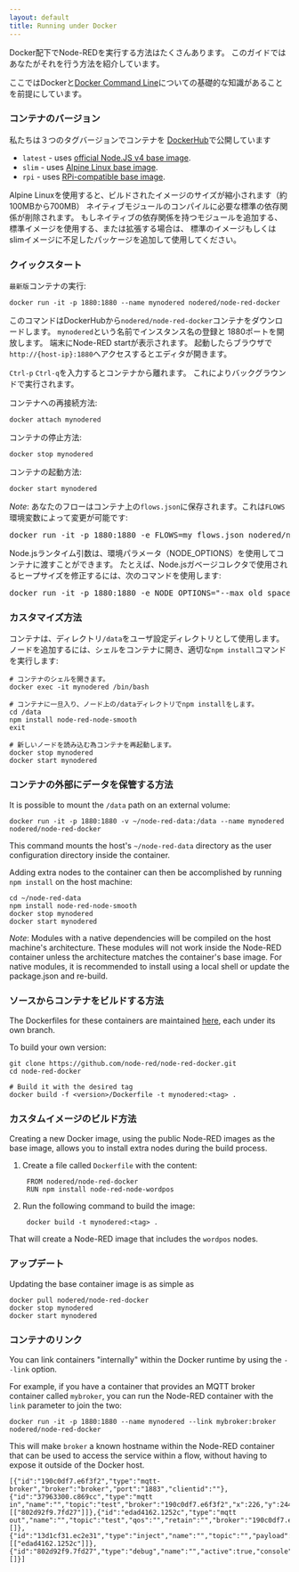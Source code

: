 ```yaml
---
layout: default
title: Running under Docker
---
```



Docker配下でNode-REDを実行する方法はたくさんあります。
このガイドではあなたがそれを行う方法を紹介しています。

ここではDockerと[Docker Command Line](https://docs.docker.com/reference/commandline/cli/)についての基礎的な知識があることを前提にしています。


### コンテナのバージョン

私たちは３つのタグバージョンでコンテナを
[DockerHub](https://hub.docker.com/r/nodered/node-red-docker/)で公開しています

- `latest` - uses [official Node.JS v4 base image](https://hub.docker.com/_/node/).
- `slim` - uses [Alpine Linux base image](https://hub.docker.com/r/mhart/alpine-node/).
- `rpi` - uses [RPi-compatible base image](https://hub.docker.com/r/hypriot/rpi-node/).

Alpine Linuxを使用すると、ビルドされたイメージのサイズが縮小されます（約100MBから700MB）
ネイティブモジュールのコンパイルに必要な標準の依存関係が削除されます。
もしネイティブの依存関係を持つモジュールを追加する、標準イメージを使用する、または拡張する場合は、
標準のイメージもしくはslimイメージに不足したパッケージを追加して使用してください。


### クイックスタート

`最新版`コンテナの実行:

    docker run -it -p 1880:1880 --name mynodered nodered/node-red-docker

このコマンドはDockerHubから`nodered/node-red-docker`コンテナをダウンロードします。
`mynodered`という名前でインスタンス名の登録と 1880ポートを開放します。
端末にNode-RED startが表示されます。
起動したらブラウザで`http://{host-ip}:1880`へアクセスするとエディタが開きます。


`Ctrl-p` `Ctrl-q`を入力するとコンテナから離れます。
これによりバックグラウンドで実行されます。

コンテナへの再接続方法:

    docker attach mynodered

コンテナの停止方法:

    docker stop mynodered

コンテナの起動方法:

    docker start mynodered


<div class="doc-callout">
<p><em>Note</em>: あなたのフローはコンテナ上の<code>flows.json</code>に保存されます。これは<code>FLOWS</code>環境変数によって変更が可能です:
</p>
<pre>docker run -it -p 1880:1880 -e FLOWS=my_flows.json nodered/node-red-docker</pre>
<p>Node.jsランタイム引数は、環境パラメータ（NODE_OPTIONS）を使用してコンテナに渡すことができます。 たとえば、Node.jsガベージコレクタで使用されるヒープサイズを修正するには、次のコマンドを使用します:
</p>
<pre>docker run -it -p 1880:1880 -e NODE_OPTIONS="--max_old_space_size=128" nodered/node-red-docker</pre>
</div>


### カスタマイズ方法

コンテナは、ディレクトリ`/data`をユーザ設定ディレクトリとして使用します。 ノードを追加するには、シェルをコンテナに開き、適切な`npm install`コマンドを実行します:

    # コンテナのシェルを開きます。
    docker exec -it mynodered /bin/bash

    # コンテナに一旦入り、ノード上の/dataディレクトリでnpm installをします。
    cd /data
    npm install node-red-node-smooth
    exit

    # 新しいノードを読み込む為コンテナを再起動します。
    docker stop mynodered
    docker start mynodered

### コンテナの外部にデータを保管する方法

It is possible to mount the `/data` path on an external volume:

    docker run -it -p 1880:1880 -v ~/node-red-data:/data --name mynodered nodered/node-red-docker

This command mounts the host's `~/node-red-data` directory as the user configuration directory inside the container.

Adding extra nodes to the container can then be accomplished by running `npm install`
on the host machine:

    cd ~/node-red-data
    npm install node-red-node-smooth
    docker stop mynodered
    docker start mynodered

<div class="doc-callout">
<p><em>Note</em>: Modules with a native dependencies will be compiled on the host
machine's architecture. These modules will not work inside the Node-RED
container unless the architecture matches the container's base image. For native
modules, it is recommended to install using a local shell or update the
package.json and re-build.</p></div>


### ソースからコンテナをビルドする方法

The Dockerfiles for these containers are maintained [here](https://github.com/node-red/node-red-docker), each under its own branch.

To build your own version:

    git clone https://github.com/node-red/node-red-docker.git
    cd node-red-docker

    # Build it with the desired tag
    docker build -f <version>/Dockerfile -t mynodered:<tag> .


### カスタムイメージのビルド方法

Creating a new Docker image, using the public Node-RED images as the base image,
allows you to install extra nodes during the build process.

1. Create a file called `Dockerfile` with the content:

        FROM nodered/node-red-docker
        RUN npm install node-red-node-wordpos

2. Run the following command to build the image:

        docker build -t mynodered:<tag> .

That will create a Node-RED image that includes the `wordpos` nodes.

### アップデート

Updating the base container image is as simple as

    docker pull nodered/node-red-docker
    docker stop mynodered
    docker start mynodered

### コンテナのリンク

You can link containers "internally" within the Docker runtime by using the
`--link` option.

For example, if you have a container that provides an MQTT broker container called `mybroker`, you can run the Node-RED container with the `link` parameter to join the
two:

    docker run -it -p 1880:1880 --name mynodered --link mybroker:broker nodered/node-red-docker

This will make `broker` a known hostname within the Node-RED container that can be
used to access the service within a flow, without having to expose it outside
of the Docker host.

    [{"id":"190c0df7.e6f3f2","type":"mqtt-broker","broker":"broker","port":"1883","clientid":""},{"id":"37963300.c869cc","type":"mqtt in","name":"","topic":"test","broker":"190c0df7.e6f3f2","x":226,"y":244,"z":"f34f9922.0cb068","wires":[["802d92f9.7fd27"]]},{"id":"edad4162.1252c","type":"mqtt out","name":"","topic":"test","qos":"","retain":"","broker":"190c0df7.e6f3f2","x":453,"y":135,"z":"f34f9922.0cb068","wires":[]},{"id":"13d1cf31.ec2e31","type":"inject","name":"","topic":"","payload":"","payloadType":"date","repeat":"","crontab":"","once":false,"x":226,"y":157,"z":"f34f9922.0cb068","wires":[["edad4162.1252c"]]},{"id":"802d92f9.7fd27","type":"debug","name":"","active":true,"console":"false","complete":"false","x":441,"y":261,"z":"f34f9922.0cb068","wires":[]}]
